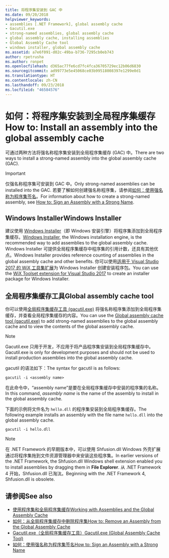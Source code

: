 ```yaml
---
title: 将程序集安装到 GAC 中
ms.date: 09/20/2018
helpviewer_keywords:
- assemblies [.NET Framework], global assembly cache
- Gacutil.exe
- strong-named assemblies, global assembly cache
- global assembly cache, installing assemblies
- Global Assembly Cache tool
- windows installer, global assembly cache
ms.assetid: a7e6f091-d02c-49ba-b736-7295cb0eb743
author: rpetrusha
ms.author: ronpet
ms.openlocfilehash: d365ac77fe6cd7fc4fca36705729ec12b06d6830
ms.sourcegitcommit: ad99773e5e45068ce03b99518008397e1299e0d1
ms.translationtype: HT
ms.contentlocale: zh-CN
ms.lasthandoff: 09/23/2018
ms.locfileid: "46584576"
---
```

# <a name="how-to-install-an-assembly-into-the-global-assembly-cache"></a><span data-ttu-id="201ae-102">如何：将程序集安装到全局程序集缓存</span><span class="sxs-lookup"><span data-stu-id="201ae-102">How to: Install an assembly into the global assembly cache</span></span>

<span data-ttu-id="201ae-103">可通过两种方法将强名称程序集安装到全局程序集缓存 (GAC) 中。</span><span class="sxs-lookup"><span data-stu-id="201ae-103">There are two ways to install a strong-named assembly into the global assembly cache (GAC).</span></span>

> [!IMPORTANT]
> <span data-ttu-id="201ae-104">仅强名称程序集可安装到 GAC 中。</span><span class="sxs-lookup"><span data-stu-id="201ae-104">Only strong-named assemblies can be installed into the GAC.</span></span> <span data-ttu-id="201ae-105">若要了解如何创建强名称程序集，请参阅[如何：使用强名称为程序集签名](how-to-sign-an-assembly-with-a-strong-name.md)。</span><span class="sxs-lookup"><span data-stu-id="201ae-105">For information about how to create a strong-named assembly, see [How to: Sign an Assembly with a Strong Name](how-to-sign-an-assembly-with-a-strong-name.md).</span></span>

## <a name="windows-installer"></a><span data-ttu-id="201ae-106">Windows Installer</span><span class="sxs-lookup"><span data-stu-id="201ae-106">Windows Installer</span></span>

<span data-ttu-id="201ae-107">建议使用 [Windows Installer](/windows/desktop/Msi/installation-of-assemblies-to-the-global-assembly-cache)（即 Windows 安装引擎）将程序集添加到全局程序集缓存。</span><span class="sxs-lookup"><span data-stu-id="201ae-107">[Windows Installer](/windows/desktop/Msi/installation-of-assemblies-to-the-global-assembly-cache), the Windows installation engine, is the recommended way to add assemblies to the global assembly cache.</span></span> <span data-ttu-id="201ae-108">Windows Installer 可提供全局程序集缓存中程序集的引用计数，还具有其他优点。</span><span class="sxs-lookup"><span data-stu-id="201ae-108">Windows Installer provides reference counting of assemblies in the global assembly cache and other benefits.</span></span> <span data-ttu-id="201ae-109">你可以使用[适用于 Visual Studio 2017 的 WiX 工具集扩展](https://marketplace.visualstudio.com/items?itemName=RobMensching.WixToolsetVisualStudio2017Extension)为 Windows Installer 创建安装程序包。</span><span class="sxs-lookup"><span data-stu-id="201ae-109">You can use the [WiX Toolset extension for Visual Studio 2017](https://marketplace.visualstudio.com/items?itemName=RobMensching.WixToolsetVisualStudio2017Extension) to create an installer package for Windows Installer.</span></span>

## <a name="global-assembly-cache-tool"></a><span data-ttu-id="201ae-110">全局程序集缓存工具</span><span class="sxs-lookup"><span data-stu-id="201ae-110">Global assembly cache tool</span></span>

<span data-ttu-id="201ae-111">你可以使用[全局程序集缓存工具 (gacutil.exe)](../tools/gacutil-exe-gac-tool.md) 将强名称程序集添加到全局程序集缓存，并查看全局程序集缓存的内容。</span><span class="sxs-lookup"><span data-stu-id="201ae-111">You can use the [Global assembly cache tool (gacutil.exe)](../tools/gacutil-exe-gac-tool.md) to add strong-named assemblies to the global assembly cache and to view the contents of the global assembly cache.</span></span>

   > [!NOTE]
   > <span data-ttu-id="201ae-112">Gacutil.exe 只用于开发，不应用于将产品程序集安装到全局程序集缓存中。</span><span class="sxs-lookup"><span data-stu-id="201ae-112">Gacutil.exe is only for development purposes and should not be used to install production assemblies into the global assembly cache.</span></span>

<span data-ttu-id="201ae-113">gacutil 的语法如下：</span><span class="sxs-lookup"><span data-stu-id="201ae-113">The syntax for gacutil is as follows:</span></span>

```shell
gacutil -i <assembly name>
```

<span data-ttu-id="201ae-114">在此命令中，“assembly name”是要在全局程序集缓存中安装的程序集的名称。</span><span class="sxs-lookup"><span data-stu-id="201ae-114">In this command, *assembly name* is the name of the assembly to install in the global assembly cache.</span></span>

<span data-ttu-id="201ae-115">下面的示例将文件名为 `hello.dll` 的程序集安装到全局程序集缓存。</span><span class="sxs-lookup"><span data-stu-id="201ae-115">The following example installs an assembly with the file name `hello.dll` into the global assembly cache.</span></span>

```shell
gacutil -i hello.dll
```

> [!NOTE]
> <span data-ttu-id="201ae-116">在 .NET Framework 的早期版本中，可以使用 Shfusion.dll Windows 外壳扩展通过将程序集拖到文件资源管理器中来安装这些程序集。</span><span class="sxs-lookup"><span data-stu-id="201ae-116">In earlier versions of the .NET Framework, the Shfusion.dll Windows shell extension enabled you to install assemblies by dragging them in **File Explorer**.</span></span> <span data-ttu-id="201ae-117">从 .NET Framework 4 开始，Shfusion.dll 已淘汰。</span><span class="sxs-lookup"><span data-stu-id="201ae-117">Beginning with the .NET Framework 4, Shfusion.dll is obsolete.</span></span>

## <a name="see-also"></a><span data-ttu-id="201ae-118">请参阅</span><span class="sxs-lookup"><span data-stu-id="201ae-118">See also</span></span>

- [<span data-ttu-id="201ae-119">使用程序集和全局程序集缓存</span><span class="sxs-lookup"><span data-stu-id="201ae-119">Working with Assemblies and the Global Assembly Cache</span></span>](working-with-assemblies-and-the-gac.md)
- [<span data-ttu-id="201ae-120">如何：从全局程序集缓存中删除程序集</span><span class="sxs-lookup"><span data-stu-id="201ae-120">How to: Remove an Assembly from the Global Assembly Cache</span></span>](how-to-remove-an-assembly-from-the-gac.md)
- [<span data-ttu-id="201ae-121">Gacutil.exe（全局程序集缓存工具）</span><span class="sxs-lookup"><span data-stu-id="201ae-121">Gacutil.exe (Global Assembly Cache Tool)</span></span>](../tools/gacutil-exe-gac-tool.md)
- [<span data-ttu-id="201ae-122">如何：使用强名称为程序集签名</span><span class="sxs-lookup"><span data-stu-id="201ae-122">How to: Sign an Assembly with a Strong Name</span></span>](how-to-sign-an-assembly-with-a-strong-name.md)
